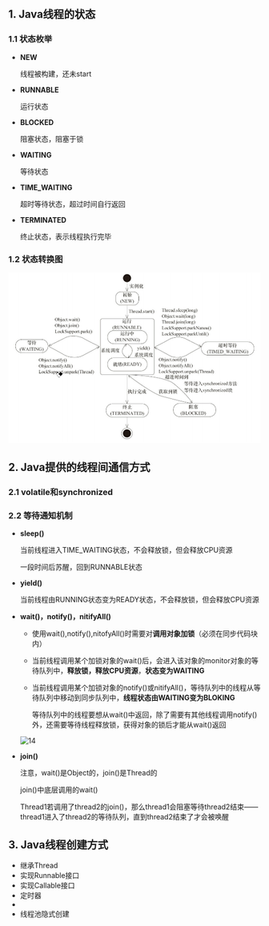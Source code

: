 ## 1. Java线程的状态

### 1.1 状态枚举

* **NEW**
  
  线程被构建，还未start

* **RUNNABLE**
  
  运行状态

* **BLOCKED**
  
  阻塞状态，阻塞于锁

* **WAITING**
  
  等待状态

* **TIME_WAITING**
  
  超时等待状态，超过时间自行返回

* **TERMINATED**
  
  终止状态，表示线程执行完毕

### 1.2 状态转换图

![线程状态转换](p/线程状态转换.png)

## 2. Java提供的线程间通信方式

### 2.1 volatile和synchronized

### 2.2 等待通知机制

* **sleep()**
  
  当前线程进入TIME_WAITING状态，不会释放锁，但会释放CPU资源
  
  一段时间后苏醒，回到RUNNABLE状态

* **yield()**
  
  当前线程由RUNNING状态变为READY状态，不会释放锁，但会释放CPU资源

* **wait()，notify()，nitifyAll()**
  
  * 使用wait(),notify(),nitofyAll()时需要对**调用对象加锁**（必须在同步代码块内）
  
  * 当前线程调用某个加锁对象的wait()后，会进入该对象的monitor对象的等待队列中，**释放锁，释放CPU资源**，**状态变为WAITING**
  
  * 当前线程调用某个加锁对象的notify()或nitifyAll()，等待队列中的线程从等待队列中移动到同步队列中，**线程状态由WAITING变为BLOKING**
    
    等待队列中的线程要想从wait()中返回，除了需要有其他线程调用notify()外，还需要等待线程释放锁，获得对象的锁后才能从wait()返回
  
  ![14](D:\桌面\Hxq-Note\Java\Java并发编程\p\14.png)

* **join()**
  
  注意，wait()是Object的，join()是Thread的
  
  join()中底层调用的wait()
  
  Thread1若调用了thread2的join()，那么thread1会阻塞等待thread2结束——thread1进入了thread2的等待队列，直到thread2结束了才会被唤醒

## 3. Java线程创建方式

* 继承Thread
* 实现Runnable接口
* 实现Callable接口
* 定时器
* 
* 线程池隐式创建